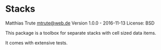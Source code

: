 Stacks
======

Matthias Trute <mtrute@web.de>
Version 1.0.0 - 2016-11-13
License: BSD

This package is a toolbox for separate stacks with
cell sized data items.

It comes with extensive tests.
